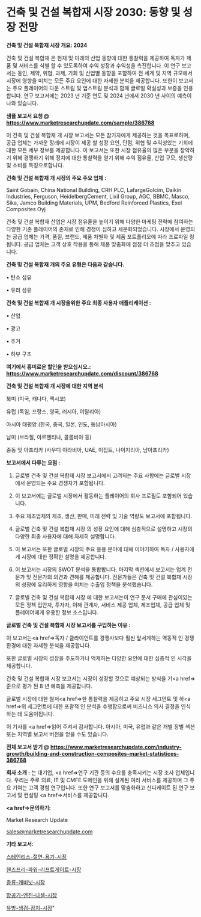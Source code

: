 # 건축 및 건설 복합재 시장 2030: 동향 및 성장 전망

<strong>건축 및 건설 복합재 시장 개요: 2024</strong>

건축 및 건설 복합재 은 현재 및 미래의 산업 동향에 대한 통찰력을 제공하여 독자가 제품 및 서비스를 식별 할 수 있도록하여 수익 성장과 수익성을 촉진합니다. 이 연구 보고서는 동인, 제약, 위협, 과제, 기회 및 산업별 동향을 포함하여 전 세계 및 지역 규모에서 시장에 영향을 미치는 모든 주요 요인에 대한 자세한 분석을 제공합니다. 또한이 보고서는 주요 플레이어의 다운 스트림 및 업스트림 분석과 함께 글로벌 확실성과 보증을 인용합니다. 연구 보고서에는 2023 년 기준 연도 및 2024 년에서 2030 년 사이의 예측이 나와 있습니다.



<strong>샘플 보고서 요청 @ <a href=https://www.marketresearchupdate.com/sample/386768>https://www.marketresearchupdate.com/sample/386768</a></strong>

이 건축 및 건설 복합재 개 시장 보고서는 모든 참가자에게 제공하는 것을 목표로하며, 공급 업체는 가까운 장래에 시장이 제공 할 성장 요인, 단점, 위협 및 수익성있는 기회에 대한 모든 세부 정보를 제공합니다. 이 보고서는 또한 시장 점유율의 많은 부분을 장악하기 위해 경쟁하기 위해 정치에 대한 통찰력을 얻기 위해 수익 점유율, 산업 규모, 생산량 및 소비를 특징으로합니다.



<strong>건축 및 건설 복합재 개 시장의 주요 주요 업체 :</strong>

Saint Gobain, China National Building, CRH PLC, LafargeGolcim, Daikin Industries, Ferguson, HeidelbergCement, Lixil Group, AGC, BBMC, Masco, Sika, Jamco Building Materials, UPM, Bedford Reinforced Plastics, Exel Composites Oyj

건축 및 건설 복합재 산업은 시장 점유율을 높이기 위해 다양한 마케팅 전략에 참여하는 다양한 기존 플레이어의 존재로 인해 경쟁이 심하고 세분화되었습니다. 시장에서 운영되는 공급 업체는 가격, 품질, 브랜드, 제품 차별화 및 제품 포트폴리오에 따라 프로파일 링됩니다. 공급 업체는 고객 상호 작용을 통해 제품 맞춤화에 점점 더 초점을 맞추고 있습니다.



<strong>건축 및 건설 복합재 개의 주요 유형은 다음과 같습니다.</strong>

• 탄소 섬유

• 유리 섬유



<strong>건축 및 건설 복합재 개 시장을위한 주요 최종 사용자 애플리케이션 :</strong>

• 산업

• 광고

• 주거

• 하부 구조



<strong>여기에서 흥미로운 할인을 받으십시오.: <a href=https://www.marketresearchupdate.com/discount/386768>https://www.marketresearchupdate.com/discount/386768</a></strong>



<strong>건축 및 건설 복합재 개 시장에 대한 지역 분석</strong>

북미 (미국, 캐나다, 멕시코)

유럽 (독일, 프랑스, 영국, 러시아, 이탈리아)

아시아 태평양 (한국, 중국, 일본, 인도, 동남아시아)

남미 (브라질, 아르헨티나, 콜롬비아 등)

중동 및 아프리카 (사우디 아라비아, UAE, 이집트, 나이지리아, 남아프리카)



<strong>보고서에서 다루는 요점 :</strong>

1. 글로벌 건축 및 건설 복합재 시장 보고서에서 고려되는 주요 사항에는 글로벌 시장에서 운영되는 주요 경쟁자가 포함됩니다.

2. 이 보고서에는 글로벌 시장에서 활동하는 플레이어의 회사 프로필도 포함되어 있습니다.

3. 주요 제조업체의 제조, 생산, 판매, 미래 전략 및 기술 역량도 보고서에 포함됩니다.

4. 글로벌 건축 및 건설 복합재 시장 의 성장 요인에 대해 심층적으로 설명하고 시장의 다양한 최종 사용자에 대해 자세히 설명합니다.

5. 이 보고서는 또한 글로벌 시장의 주요 응용 분야에 대해 이야기하여 독자 / 사용자에게 시장에 대한 정확한 설명을 제공합니다.

6. 이 보고서는 시장의 SWOT 분석을 통합합니다. 마지막 섹션에서 보고서는 업계 전문가 및 전문가의 의견과 견해를 제공합니다. 전문가들은 건축 및 건설 복합재 시장의 성장에 유리하게 영향을 미치는 수출입 정책을 분석했습니다.

7. 글로벌 건축 및 건설 복합재 시장 에 대한 보고서는이 연구 문서 구매에 관심이있는 모든 정책 입안자, 투자자, 이해 관계자, 서비스 제공 업체, 제조업체, 공급 업체 및 플레이어에게 유용한 정보 소스입니다.



<strong>글로벌 건축 및 건설 복합재 시장 보고서를 구입하는 이유 :</strong>

이 보고서는<a href=>독자 / 클</a>라이언트를 경쟁사보다 훨씬 앞서게하는 역동적 인 경쟁 환경에 대한 자세한 분석을 제공합니다.

또한 글로벌 시장의 성장을 주도하거나 억제하는 다양한 요인에 대한 심층적 인 시각을 제공합니다.

건축 및 건설 복합재 시장 보고서는 시장이 성장할 것으로 예상되는 방식을 기<a href=>준으로</a> 평가 된 8 년 예측을 제공합니다.

글로벌 시장에 대한 철저<a href=>한 통찰력</a>을 제공하고 주요 시장 세그먼트 및 하<a href=>위 세그</a>먼트에 대한 포괄적 인 분석을 수행함으로써 비즈니스 의사 결정을 인식하는 데 도움이됩니다.

이 기사를 <a href=>읽어 주</a>셔서 감사합니다. 아시아, 미국, 유럽과 같은 개별 장별 섹션 또는 지역별 보고서 버전을 얻을 수도 있습니다.



<strong>전체 보고서 받기 @ <a href=https://www.marketresearchupdate.com/industry-growth/building-and-construction-composites-market-statistices-386768>https://www.marketresearchupdate.com/industry-growth/building-and-construction-composites-market-statistices-386768</a></strong>



<strong>회사 소개 :</strong>
는 대기업, <a href=>연구 기</a>관 등의 수요를 충족시키는 시장 조사 업체입니다. 우리는 주로 의료, IT 및 CMFE 도메인을 위해 설계된 여러 서비스를 제공하며 그 주요 기여는 고객 경험 연구입니다. 또한 연구 보고서를 맞춤화하고 신디케이트 된 연구 보고서 및 컨설팅 <a href=>서비</a>스를 제공합니다.



<strong><a href=>문의하기:</a></strong>

Market Research Update

sales@marketresearchupdate.com



<strong>기타 보고서:</strong>

<a href=https://www.linkedin.com/pulse/스테인리스-절연-용기-시장-규모-및-성장-2023-market-matrix-musings-analysis/>스테인리스-절연-용기-시장</a>

<a href=https://www.linkedin.com/pulse/핸즈프리-파워-리프트게이트-시장-세분화-연구-및-목표-고객2029년-p9mhf/>핸즈프리-파워-리프트게이트-시장</a>

<a href=https://www.linkedin.com/pulse/층류-캐비닛-시장-규모-및-성장-2023-analytics-alchemy-360-analysis-i3sff/>층류-캐비닛-시장</a>

<a href=https://www.linkedin.com/pulse/항공기-엔진-나셀-시장-동향-및-성장-전망-analytics-alchemy-360-analysis-fvmhf/>항공기-엔진-나셀-시장</a>

<a href=https://www.linkedin.com/pulse/유방-생검-장치-시장-경쟁-분석-및-성장-잠재력-2029-survey-savvy-insights-360-analysis-vbpff/>유방-생검-장치-시장</a>"
